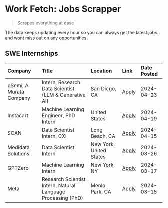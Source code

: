 # Work Fetch: Jobs Scrapper
> Scrapes everything at ease

The data keeps updating every hour so you can always get the latest jobs and wont miss out on any opportunities.

## SWE Internships
<!--START_SECTION:workfetch-->
| Company                 | Title                                                        | Location                | Link                                                                                                                                                                                                                                                                             | Date Posted   |
|:------------------------|:-------------------------------------------------------------|:------------------------|:---------------------------------------------------------------------------------------------------------------------------------------------------------------------------------------------------------------------------------------------------------------------------------|:--------------|
| pSemi, A Murata Company | Intern, Research Data Scientist (LLM & Generative AI)        | San Diego, CA           | [Apply](https://www.linkedin.com/jobs/view/intern-research-data-scientist-llm-generative-ai-at-psemi-a-murata-company-3887074168?position=4&pageNum=0&refId=wcKywI9l5%2F%2FAWiBwrdTCfw%3D%3D&trackingId=LvA%2FgHBaipuXTLetZvMMnA%3D%3D&trk=public_jobs_jserp-result_search-card) | 2024-04-23    |
| Instacart               | Machine Learning Engineer, PhD Intern                        | United States           | [Apply](https://www.linkedin.com/jobs/view/machine-learning-engineer-phd-intern-at-instacart-3901991739?position=2&pageNum=0&refId=wcKywI9l5%2F%2FAWiBwrdTCfw%3D%3D&trackingId=xJCjnciOqVcnA2luwLtqlg%3D%3D&trk=public_jobs_jserp-result_search-card)                            | 2024-04-19    |
| SCAN                    | Data Scientist Intern, CXI                                   | Long Beach, CA          | [Apply](https://www.linkedin.com/jobs/view/data-scientist-intern-cxi-at-scan-3899690492?position=9&pageNum=0&refId=wcKywI9l5%2F%2FAWiBwrdTCfw%3D%3D&trackingId=WSmH7i6Bsf1Il2gIT52cqw%3D%3D&trk=public_jobs_jserp-result_search-card)                                            | 2024-04-15    |
| Medidata Solutions      | Data Scientist Intern                                        | New York, United States | [Apply](https://www.linkedin.com/jobs/view/data-scientist-intern-at-medidata-solutions-3810253704?position=8&pageNum=0&refId=wcKywI9l5%2F%2FAWiBwrdTCfw%3D%3D&trackingId=sGyd833rSU1JlERDL90%2FfQ%3D%3D&trk=public_jobs_jserp-result_search-card)                                | 2024-03-26    |
| GPTZero                 | Machine Learning Intern                                      | New York, NY            | [Apply](https://www.linkedin.com/jobs/view/machine-learning-intern-at-gptzero-3860723963?position=7&pageNum=0&refId=wcKywI9l5%2F%2FAWiBwrdTCfw%3D%3D&trackingId=IT05Vjof0X%2B4i%2Bc%2BWczoQA%3D%3D&trk=public_jobs_jserp-result_search-card)                                     | 2024-03-17    |
| Meta                    | Research Scientist Intern, Natural Language Processing (PhD) | Menlo Park, CA          | [Apply](https://www.linkedin.com/jobs/view/research-scientist-intern-natural-language-processing-phd-at-meta-3858718375?position=10&pageNum=0&refId=wcKywI9l5%2F%2FAWiBwrdTCfw%3D%3D&trackingId=l1i0YkUrg8Ivqi3t3bXnZg%3D%3D&trk=public_jobs_jserp-result_search-card)           | 2024-03-15    |
<!--END_SECTION:workfetch-->
